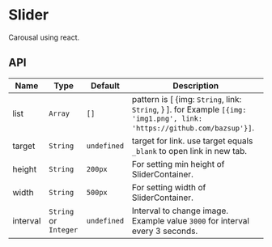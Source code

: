 # Slider

Carousal using react.
## API
| Name     | Type     | Default     |  Description
---------  |----------|-------------|-----------------
| list     | `Array`  | `[]`        |  pattern is [ {img: `String`, link: `String`, } ]. for Example  ```[{img: 'img1.png', link: 'https://github.com/bazsup'}]```.
| target   | `String` | `undefined` | target for link. use target equals `_blank` to open link in new tab.
| height   | `String` | `200px`     | For setting min height of SliderContainer.
| width    | `String` | `500px`     | For setting width of SliderContainer.
| interval | `String` or `Integer` | `undefined` | Interval to change image. Example value `3000` for interval every 3 seconds.
